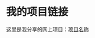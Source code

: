
# 我的项目链接

这里是我分享的网上项目：[项目名称](https://labs.cognitiveclass.ai/v2/tools/jupyterlab?ulid=ulid-ec44233a5e2eba03be46c7f0f3a3a99b836ddc1b)

